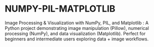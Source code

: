 # NUMPY-PIL-MATPLOTLIB
Image Processing &amp; Visualization with NumPy, PIL, and Matplotlib :
A Python project demonstrating image manipulation (Pillow), numerical processing (NumPy), and data visualization (Matplotlib). Perfect for beginners and intermediate users exploring data + image workflows.
